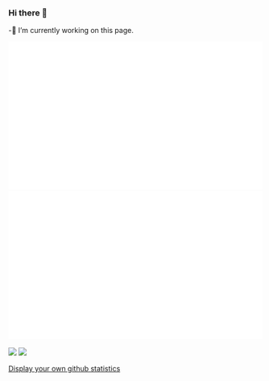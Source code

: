 ### Hi there 👋


-🔭 I’m currently working on this page.

![](https://raw.githubusercontent.com/SoftwarePleb/github-stats/master/generated/overview.svg#gh-dark-mode-only)
![](https://raw.githubusercontent.com/SoftwarePleb/github-stats/master/generated/overview.svg#gh-light-mode-only)

![](https://raw.githubusercontent.com/SoftwarePleb/github-stats/blob/master/generated/languages.svg#gh-dark-mode-only)
![](https://raw.githubusercontent.com/SoftwarePleb/github-stats/blob/master/generated/languages.svg#gh-light-mode-only)

[Display your own github statistics](https://github.com/jstrieb/github-stats)

<!--
**SoftwarePleb/Softwarepleb** is a ✨ _special_ ✨ repository because its `README.md` (this file) appears on your GitHub profile.

Here are some ideas to get you started:

- 🔭 I’m currently working on ...
- 🌱 I’m currently learning ...
- 👯 I’m looking to collaborate on ...
- 🤔 I’m looking for help with ...
- 💬 Ask me about ...
- 📫 How to reach me: ...
- 😄 Pronouns: ...
- ⚡ Fun fact: ...
-->
